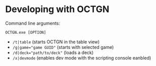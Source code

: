 Developing with OCTGN
=====================

Command line arguments:

`OCTGN.exe [OPTION]`

* `/t|table` (starts OCTGN in the table view)
* `/g|game="game GUID"` (starts with selected game)
* `/d|deck="path/to/deck"` (loads a deck)
* `/x|devmode` (enables dev mode with the scripting console eanbled)